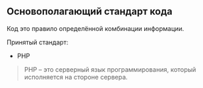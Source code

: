 ## Основополагающий стандарт кода

Код это правило определённой комбинации информации.
 
Принятый стандарт:

- PHP
> PHP – это серверный язык программирования, который исполняется на стороне сервера.